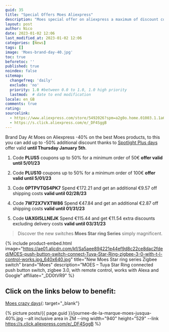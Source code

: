 ```yaml
---
guid: 35
title: "Special Offers Moes Aliexpress"
description: "Moes special offer on aliexpress a maximum of discount coupons"
layout: post
author: Nico
date: 2023-01-02 12:06
last_modified_at: 2023-01-02 12:06
categories: [News]
tags: []
image: 'Moes-brand-day-40.jpg'
toc: true
beforetoc: ''
published: true
noindex: false
sitemap:
  changefreq: 'daily'
  exclude: 'no'
  priority: 1.0 #between 0.0 to 1.0, 1.0 high priority
  lastmod:  # date to end modification
locale: en_GB
comments: true
rating:  
sourcelink:
  - https://www.aliexpress.com/store/5492026?spm=a2g0o.home.01003.1.1a6a7065pbuX37
  - https://s.click.aliexpress.com/e/_DF4SggB
---
```


Brand Day At Moes on Aliexpress -40% on the best Moes products, to this you can add up to -50% additional discount thanks to [Spotlight Plus days](https://s.click.aliexpress.com/e/_DF4SggB) offer valid **until Thursday January 5th**.

1. Code **PLUS5** coupons up to 50% for a minimum order of 50€ **offer valid until 5/01/23**
2. Code **PLUS10** coupons up to 50% for a minimum order of 100€ **offer valid until 5/01/23**


1. Code **0PTPVTQS4PK7** Spend €172.21 and get an additional €9.57 off shipping costs **valid until 02/28/23**
2. Code **7W72X7VXTW86** Spend €47.84 and get an additional €2.87 off shipping costs **valid until 01/31/23**
3. Code **UAXGI5LLNEJK** Spend €115.44 and get €11.54 extra discounts excluding delivery costs **valid until 03/31/23**

> Discover the new switches **Moes Star ring Series** simply magnificent.

{% include product-embed.html image="https://ae01.alicdn.com/kf/Sa5aee894221e44ef9d8c22ce8dac2fded/MOES-push-button-switch-connect-Tuya-Star-Ring-zigbee-3-0-with-t-l-control-works.jpg_640x640.jpg" title="New Moes Star ring series Zigbee switch" brand="Moes" description="MOES – Tuya Star Ring connected push button switch, zigbee 3.0, with remote control, works with Alexa and Google" affiliate="_DD0tVR9" %}

## Click on the links below to benefit:

[Moes crazy days](https://s.click.aliexpress.com/e/_DF4SggB){: target="_blank"}

{% picture posts/{{ page.guid }}/journee-de-la-marque-moes-jusqua-40%.jpg --alt inclusive area in ZM --img width="940" height="529" --link https://s.click.aliexpress.com/e/_DF4SggB %}




